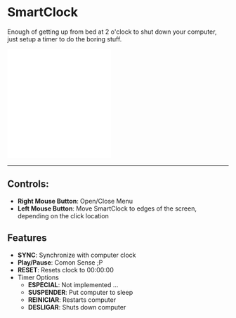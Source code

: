 # SmartClock

Enough of getting up from bed at 2 o'clock to shut down your computer, 
just setup a timer to do the boring stuff.


![Demo](static/smart_clock.gif)

--- 

## Controls:
 - **Right Mouse Button**: Open/Close Menu
 - **Left Mouse Button**: Move SmartClock to edges of the screen, depending on the click location 
 
 ## Features
  - **SYNC**: Synchronize with computer clock
  - **Play/Pause**: Comon Sense ;P
  - **RESET**: Resets clock to 00:00:00
  - Timer Options
     - **ESPECIAL**: Not implemented ...
     - **SUSPENDER**: Put computer to sleep
     - **REINICIAR**: Restarts computer
     - **DESLIGAR**: Shuts down computer
  
